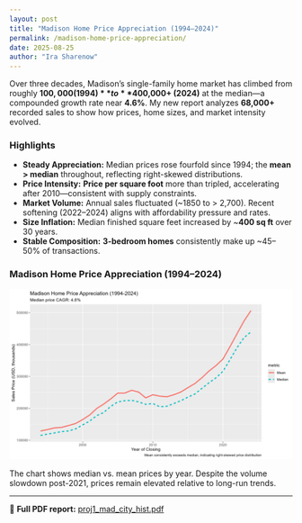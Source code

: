 ```yaml
---
layout: post
title: "Madison Home Price Appreciation (1994–2024)"
permalink: /madison-home-price-appreciation/
date: 2025-08-25
author: "Ira Sharenow"
---
```


Over three decades, Madison’s single-family home market has climbed from roughly **$100,000 (1994)** to **$400,000+ (2024)** at the median—a compounded growth rate near **4.6%**. My new report analyzes **68,000+** recorded sales to show how prices, home sizes, and market intensity evolved.

### Highlights
- **Steady Appreciation:** Median prices rose fourfold since 1994; the **mean > median** throughout, reflecting right-skewed distributions.
- **Price Intensity:** **Price per square foot** more than tripled, accelerating after 2010—consistent with supply constraints.
- **Market Volume:** Annual sales fluctuated (~1850 to > 2,700). Recent softening (2022–2024) aligns with affordability pressure and rates.
- **Size Inflation:** Median finished square feet increased by ~**400 sq ft** over 30 years.
- **Stable Composition:** **3-bedroom homes** consistently make up ~45–50% of transactions.

### Madison Home Price Appreciation (1994–2024)
![Madison Home Price Appreciation (1994–2024)](Madison_Home_Price_Appreciation.png)

The chart shows median vs. mean prices by year. Despite the volume slowdown post-2021, prices remain elevated relative to long-run trends.

---

📄 **Full PDF report:** [proj1_mad_city_hist.pdf](proj1_mad_city_hist.pdf)

